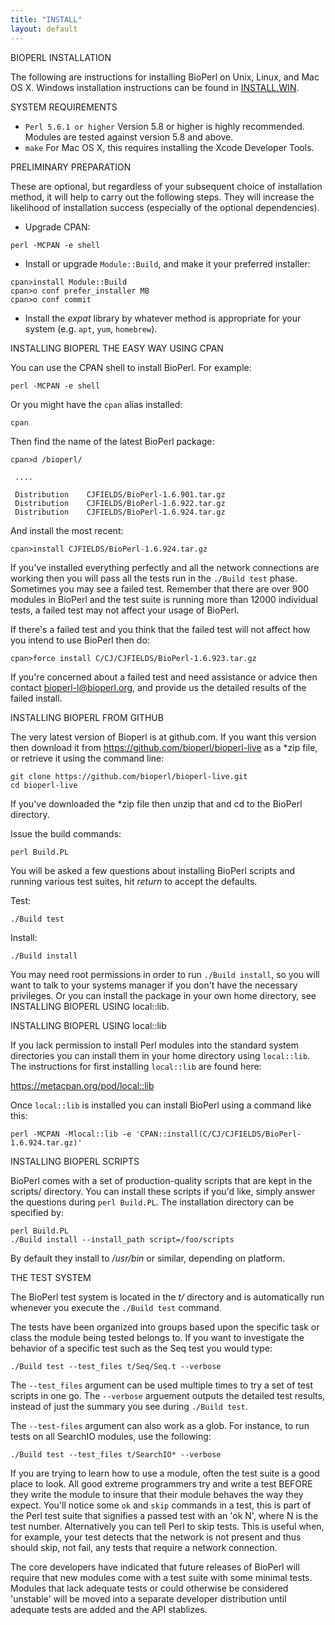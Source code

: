 ```yaml
---
title: "INSTALL"
layout: default
---
```


BIOPERL INSTALLATION

The following are instructions for installing BioPerl on
Unix, Linux, and Mac OS X. Windows installation instructions can be 
found in [INSTALL.WIN](INSTALL.WIN.html).


SYSTEM REQUIREMENTS

 * `Perl 5.6.1 or higher` Version 5.8 or higher is highly
   recommended. Modules are tested against version 5.8 and
   above.
 * `make` For Mac OS X, this requires installing the Xcode Developer 
   Tools.


PRELIMINARY PREPARATION

These are optional, but regardless of your subsequent choice of
installation method, it will help to carry out the following steps.
They will increase the likelihood of installation success
(especially of the optional dependencies).

* Upgrade CPAN:

```
perl -MCPAN -e shell
```

* Install or upgrade `Module::Build`, and make it your preferred installer:

```
cpan>install Module::Build
cpan>o conf prefer_installer MB
cpan>o conf commit
```

* Install the *expat* library by whatever method is appropriate for your system (e.g. `apt`, `yum`, `homebrew`).


INSTALLING BIOPERL THE EASY WAY USING CPAN

You can use the CPAN shell to install BioPerl. For example:

```
perl -MCPAN -e shell
```

Or you might have the `cpan` alias installed:

```
cpan
```

Then find the name of the latest BioPerl package:

```
cpan>d /bioperl/

 ....

 Distribution    CJFIELDS/BioPerl-1.6.901.tar.gz
 Distribution    CJFIELDS/BioPerl-1.6.922.tar.gz
 Distribution    CJFIELDS/BioPerl-1.6.924.tar.gz
```

And install the most recent:

```
cpan>install CJFIELDS/BioPerl-1.6.924.tar.gz
```

If you've installed everything perfectly and all the network
connections are working then you will pass all the tests run in the
`./Build test` phase. Sometimes you may see a failed test. Remember that 
there are over 900 modules in BioPerl and the test suite is running more 
than 12000 individual tests, a failed test may not affect your usage 
of BioPerl.

If there's a failed test and you think that the failed test will not 
affect how you intend to use BioPerl then do:

```
cpan>force install C/CJ/CJFIELDS/BioPerl-1.6.923.tar.gz
```

If you're concerned about a failed test and need assistance or advice
then contact bioperl-l@bioperl.org, and provide us the detailed
results of the failed install.


INSTALLING BIOPERL FROM GITHUB

The very latest version of Bioperl is at github.com. If you want this 
version then download it from https://github.com/bioperl/bioperl-live
as a *zip file, or retrieve it using the command line:

```
git clone https://github.com/bioperl/bioperl-live.git
cd bioperl-live
```

If you've downloaded the *zip file then unzip that and cd to the
BioPerl directory.

Issue the build commands:

```
perl Build.PL
```

You will be asked a few questions about installing BioPerl scripts
and running various test suites, hit *return* to accept the defaults.

Test:

```
./Build test
```

Install:

```
./Build install
```

You may need root permissions in order to run `./Build install`, so you 
will want to talk to your systems manager if you don't have the necessary
privileges. Or you can install the package in your own home
directory, see INSTALLING BIOPERL USING local::lib.


INSTALLING BIOPERL USING local::lib

If you lack permission to install Perl modules into the standard
system directories you can install them in your home directory
using `local::lib`. The instructions for first installing
`local::lib` are found here:

https://metacpan.org/pod/local::lib

Once `local::lib` is installed you can install BioPerl using a 
command like this:

```
perl -MCPAN -Mlocal::lib -e 'CPAN::install(C/CJ/CJFIELDS/BioPerl-1.6.924.tar.gz)'
```

INSTALLING BIOPERL SCRIPTS

BioPerl comes with a set of production-quality scripts that are
kept in the scripts/ directory. You can install these scripts if you'd
like, simply answer the questions during `perl Build.PL`.
The installation directory can be specified by:

```
perl Build.PL
./Build install --install_path script=/foo/scripts
```

By default they install to */usr/bin* or similar, depending on platform.


THE TEST SYSTEM

The BioPerl test system is located in the *t/* directory and is
automatically run whenever you execute the `./Build test` command.

The tests have been organized into groups
based upon the specific task or class the module being tested belongs
to. If you want to investigate the behavior of a specific test such as
the Seq test you would type:

```
./Build test --test_files t/Seq/Seq.t --verbose
```

The `--test_files` argument can be used multiple times to try a set of test 
scripts in one go. The `--verbose` arguement outputs the detailed test results, instead of just the summary you see during `./Build test`.

The `--test-files` argument can also work as a glob. For instance, to
run tests on all SearchIO modules, use the following:

```
./Build test --test_files t/SearchIO* --verbose
```

If you are trying to learn how to use a module, often the test suite
is a good place to look. All good extreme programmers try and write a
test BEFORE they write the module to insure that their module behaves
the way they expect. You'll notice some `ok` and `skip` commands in a
test, this is part of the Perl test suite that signifies a passed test
with an 'ok N', where N is the test number. Alternatively you can tell
Perl to skip tests. This is useful when, for example, your test
detects that the network is not present and thus should skip, not
fail, any tests that require a network connection.

The core developers have indicated that future releases of BioPerl
will require that new modules come with a test suite with some minimal
tests.  Modules that lack adequate tests or could otherwise be
considered 'unstable' will be moved into a separate developer
distribution until adequate tests are added and the API stablizes.
